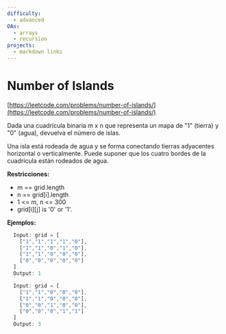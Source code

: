 ```yaml
---
difficulty:
  - advanced
OAs:
  - arrays
  - recursion
projects:
  - markdown links
---
```


# Number of Islands

[https://leetcode.com/problems/number-of-islands/](https://leetcode.com/problems/number-of-islands/)

Dada una cuadrícula binaria m x n que representa un mapa
de "1" (tierra) y "0" (agua), devuelva el número de islas.

Una isla está rodeada de agua y se forma conectando tierras
adyacentes horizontal o verticalmente. Puede suponer que los
cuatro bordes de la cuadrícula están rodeados de agua.

__Restricciones:__

* m == grid.length
* n == grid[i].length
* 1 <= m, n <= 300
* grid[i][j] is '0' or '1'.

__Ejemplos:__

```js
  Input: grid = [
    ["1","1","1","1","0"],
    ["1","1","0","1","0"],
    ["1","1","0","0","0"],
    ["0","0","0","0","0"]
  ]
  Output: 1
```

```js
  Input: grid = [
    ["1","1","0","0","0"],
    ["1","1","0","0","0"],
    ["0","0","1","0","0"],
    ["0","0","0","1","1"]
  ]
  Output: 3
```

